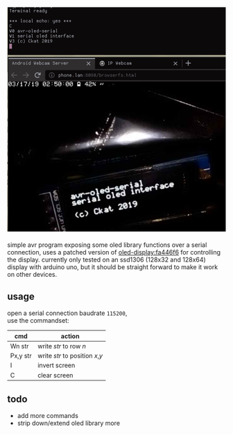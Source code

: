 ![demo](demo.png)
---
simple avr program exposing some oled library functions over a serial connection, uses a patched version of [oled-display:fa446f6](https://github.com/Sylaina/oled-display/tree/fa446f61112e36c5753a6f81c5caf5b819155650) for controlling the display. currently only tested on an ssd1306 (128x32 and 128x64) display with arduino uno, but it should be straight forward to make it work on other devices.

## usage
open a serial connection baudrate `115200`,\
use the commandset:

cmd      | action
---      | ---
Wn str   | write *str* to row *n*
Px,y str | write *str* to position *x*,*y*
I        | invert screen
C        | clear screen

## todo
- add more commands
- strip down/extend oled library more
